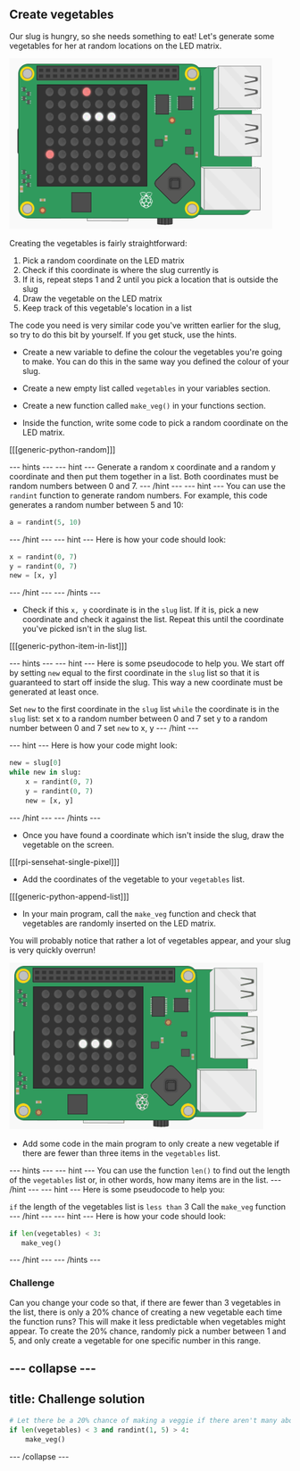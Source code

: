 ## Create vegetables

Our slug is hungry, so she needs something to eat! Let's generate some vegetables for her at random locations on the LED matrix.

![Vegetables](images/vegetables.png)

Creating the vegetables is fairly straightforward:

1. Pick a random coordinate on the LED matrix
2. Check if this coordinate is where the slug currently is
3. If it is, repeat steps 1 and 2 until you pick a location that is outside the slug
4. Draw the vegetable on the LED matrix
5. Keep track of this vegetable's location in a list

The code you need is very similar code you've written earlier for the slug, so try to do this bit by yourself. If you get stuck, use the hints.

+ Create a new variable to define the colour the vegetables you're going to make. You can do this in the same way you defined the colour of your slug.

+ Create a new empty list called `vegetables` in your variables section.

+ Create a new function called `make_veg()` in your functions section.

+ Inside the function, write some code to pick a random coordinate on the LED matrix.

[[[generic-python-random]]]

--- hints ---
--- hint ---
Generate a random x coordinate and a random y coordinate and then put them together in a list. Both coordinates must be random numbers between 0 and 7.
--- /hint ---
--- hint ---
You can use the `randint` function to generate random numbers. For example, this code generates a random number between 5 and 10:

```python
a = randint(5, 10)
```
--- /hint ---
--- hint ---
Here is how your code should look:

```python
x = randint(0, 7)
y = randint(0, 7)
new = [x, y]
```
--- /hint ---
--- /hints ---


+ Check if this `x, y` coordinate is in the `slug` list. If it is, pick a new coordinate and check it against the list. Repeat this until the coordinate you've picked isn't in the slug list.

[[[generic-python-item-in-list]]]

--- hints ---
--- hint ---
Here is some pseudocode to help you. We start off by setting `new` equal to the first coordinate in the `slug` list so that it is guaranteed to start off inside the slug. This way a new coordinate must be generated at least once.

Set `new` to the first coordinate in the `slug` list
`while` the coordinate is in the `slug` list:
set x to a random number between 0 and 7
set y to a random number between 0 and 7
set `new` to x, y
--- /hint ---

--- hint ---
Here is how your code might look:

```python
new = slug[0]
while new in slug:
    x = randint(0, 7)
    y = randint(0, 7)
    new = [x, y]
```
--- /hint ---
--- /hints ---

+ Once you have found a coordinate which isn't inside the slug, draw the vegetable on the screen.

[[[rpi-sensehat-single-pixel]]]

+ Add the coordinates of the vegetable to your `vegetables` list.

[[[generic-python-append-list]]]

+ In your main program, call the `make_veg` function and check that vegetables are randomly inserted on the LED matrix.

You will probably notice that rather a lot of vegetables appear, and your slug is very quickly overrun!

![Too many vegetables](images/too-many-veggies.gif)

+ Add some code in the main program to only create a new vegetable if there are fewer than three items in the `vegetables` list.

--- hints ---
--- hint ---
You can use the function `len()` to find out the length of the `vegetables` list or, in other words, how many items are in the list.
--- /hint ---
--- hint ---
Here is some pseudocode to help you:

`if` the length of the vegetables list is `less than` 3
Call the `make_veg` function
--- /hint ---
--- hint ---
Here is how your code should look:

```python
if len(vegetables) < 3:
   make_veg()
```
--- /hint ---
--- /hints ---

### Challenge
Can you change your code so that, if there are fewer than 3 vegetables in the list, there is only a 20% chance of creating a new vegetable each time the function runs? This will make it less predictable when vegetables might appear. To create the 20% chance, randomly pick a number between 1 and 5, and only create a vegetable for one specific number in this range.

--- collapse ---
---
title: Challenge solution
---
```python
# Let there be a 20% chance of making a veggie if there aren't many about
if len(vegetables) < 3 and randint(1, 5) > 4:
    make_veg()
```

--- /collapse ---
